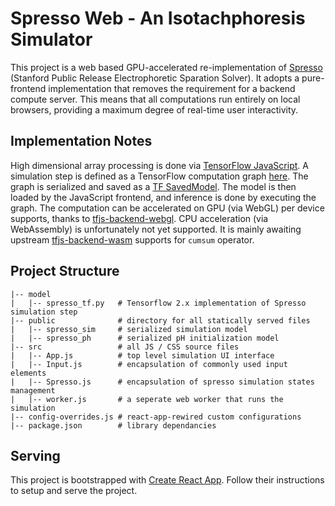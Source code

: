 # Spresso Web - An Isotachphoresis Simulator

This project is a web based GPU-accelerated re-implementation of 
[Spresso](http://stanfordspresso.blogspot.com/) (Stanford Public Release Electrophoretic 
Sparation Solver). It adopts a pure-frontend implementation that removes the requirement 
for a backend compute server. This means that all computations run entirely on local browsers,
providing a maximum degree of real-time user interactivity.

## Implementation Notes

High dimensional array processing is done via 
[TensorFlow JavaScript](https://www.tensorflow.org/js). A simulation step is defined as
a TensorFlow computation graph [here](model/spresso_tf.py). The graph is serialized and 
saved as a [TF SavedModel](https://www.tensorflow.org/guide/saved_model).
The model is then loaded by the JavaScript frontend, and inference is done by executing
the graph. The computation can be accelerated on GPU (via WebGL) per device supports, thanks to 
[tfjs-backend-webgl](https://github.com/tensorflow/tfjs/tree/master/tfjs-backend-webgl).
CPU acceleration (via WebAssembly) is unfortunately not yet supported. It is mainly 
awaiting upstream 
[tfjs-backend-wasm](https://github.com/tensorflow/tfjs/tree/master/tfjs-backend-wasm) 
supports for `cumsum` operator.

## Project Structure

    |-- model
    |   |-- spresso_tf.py   # Tensorflow 2.x implementation of Spresso simulation step
    |-- public              # directory for all statically served files
    |   |-- spresso_sim     # serialized simulation model
    |   |-- spresso_ph      # serialized pH initialization model
    |-- src                 # all JS / CSS source files
    |   |-- App.js          # top level simulation UI interface
    |   |-- Input.js        # encapsulation of commonly used input elements
    |   |-- Spresso.js      # encapsulation of spresso simulation states management
    |   |-- worker.js       # a seperate web worker that runs the simulation
    |-- config-overrides.js # react-app-rewired custom configurations
    |-- package.json        # library dependancies

## Serving

This project is bootstrapped with 
[Create React App](https://github.com/facebook/create-react-app). Follow their instructions 
to setup and serve the project.


